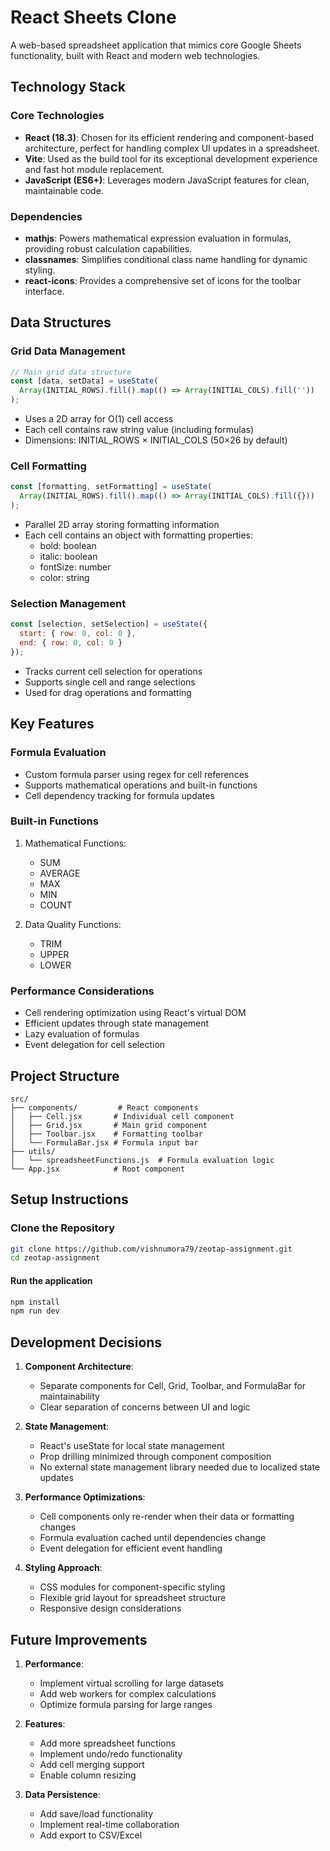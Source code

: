 # React Sheets Clone

A web-based spreadsheet application that mimics core Google Sheets functionality, built with React and modern web technologies.

## Technology Stack

### Core Technologies
- **React (18.3)**: Chosen for its efficient rendering and component-based architecture, perfect for handling complex UI updates in a spreadsheet.
- **Vite**: Used as the build tool for its exceptional development experience and fast hot module replacement.
- **JavaScript (ES6+)**: Leverages modern JavaScript features for clean, maintainable code.

### Dependencies
- **mathjs**: Powers mathematical expression evaluation in formulas, providing robust calculation capabilities.
- **classnames**: Simplifies conditional class name handling for dynamic styling.
- **react-icons**: Provides a comprehensive set of icons for the toolbar interface.

## Data Structures

### Grid Data Management
```javascript
// Main grid data structure
const [data, setData] = useState(
  Array(INITIAL_ROWS).fill().map(() => Array(INITIAL_COLS).fill(''))
);
```
- Uses a 2D array for O(1) cell access
- Each cell contains raw string value (including formulas)
- Dimensions: INITIAL_ROWS × INITIAL_COLS (50×26 by default)

### Cell Formatting
```javascript
const [formatting, setFormatting] = useState(
  Array(INITIAL_ROWS).fill().map(() => Array(INITIAL_COLS).fill({}))
);
```
- Parallel 2D array storing formatting information
- Each cell contains an object with formatting properties:
  - bold: boolean
  - italic: boolean
  - fontSize: number
  - color: string

### Selection Management
```javascript
const [selection, setSelection] = useState({
  start: { row: 0, col: 0 },
  end: { row: 0, col: 0 }
});
```
- Tracks current cell selection for operations
- Supports single cell and range selections
- Used for drag operations and formatting

## Key Features

### Formula Evaluation
- Custom formula parser using regex for cell references
- Supports mathematical operations and built-in functions
- Cell dependency tracking for formula updates

### Built-in Functions
1. Mathematical Functions:
   - SUM
   - AVERAGE
   - MAX
   - MIN
   - COUNT

2. Data Quality Functions:
   - TRIM
   - UPPER
   - LOWER

### Performance Considerations
- Cell rendering optimization using React's virtual DOM
- Efficient updates through state management
- Lazy evaluation of formulas
- Event delegation for cell selection

## Project Structure
```
src/
├── components/         # React components
│   ├── Cell.jsx       # Individual cell component
│   ├── Grid.jsx       # Main grid component
│   ├── Toolbar.jsx    # Formatting toolbar
│   └── FormulaBar.jsx # Formula input bar
├── utils/
│   └── spreadsheetFunctions.js  # Formula evaluation logic
└── App.jsx            # Root component
```

## Setup Instructions

### Clone the Repository
```bash
git clone https://github.com/vishnumora79/zeotap-assignment.git
cd zeotap-assignment
```


#### Run the application
```bash
npm install
npm run dev 
```

## Development Decisions

1. **Component Architecture**:
   - Separate components for Cell, Grid, Toolbar, and FormulaBar for maintainability
   - Clear separation of concerns between UI and logic

2. **State Management**:
   - React's useState for local state management
   - Prop drilling minimized through component composition
   - No external state management library needed due to localized state updates

3. **Performance Optimizations**:
   - Cell components only re-render when their data or formatting changes
   - Formula evaluation cached until dependencies change
   - Event delegation for efficient event handling

4. **Styling Approach**:
   - CSS modules for component-specific styling
   - Flexible grid layout for spreadsheet structure
   - Responsive design considerations

## Future Improvements

1. **Performance**:
   - Implement virtual scrolling for large datasets
   - Add web workers for complex calculations
   - Optimize formula parsing for large ranges

2. **Features**:
   - Add more spreadsheet functions
   - Implement undo/redo functionality
   - Add cell merging support
   - Enable column resizing

3. **Data Persistence**:
   - Add save/load functionality
   - Implement real-time collaboration
   - Add export to CSV/Excel
